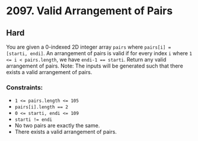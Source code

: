 # 2097. Valid Arrangement of Pairs

## Hard

You are given a 0-indexed 2D integer array `pairs` where `pairs[i] = [starti, endi]`. An arrangement of pairs is valid
if for every index `i` where `1 <= i < pairs.length`, we have `endi-1 == starti`. Return any valid arrangement of pairs.
Note: The inputs will be generated such that there exists a valid arrangement of pairs.

### Constraints:

- `1 <= pairs.length <= 105`
- `pairs[i].length == 2`
- `0 <= starti, endi <= 109`
- `starti != endi`
- No two pairs are exactly the same.
- There exists a valid arrangement of pairs.
